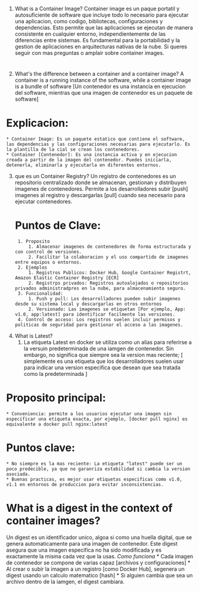 1. What is a Container Image?
   Container image es un paque portatil y autosuficiente de software que incluye todo lo necesario para ejecutar una aplicacion, como codigo, bibliotecas, configuraciones y dependencias.
   Esto permite que las aplicaciones se ejecutan de manera consistente en cualquier entorno, independientemente de las diferencias entre sistemas. Es fundamental para la portabilidad y la gestion de aplicaciones en arquitecturas nativas de la nube.
   Si queres seguir con mas preguntas o amplair sobre container images.
#
2. What's the difference between a container and a container image?
   A container is a running instance of the software, while a container image is a bundle of software [Un contenedor es una instancia en ejecucion del software, mientras que una imagen de contenedor es un paquete de software]
# Explicacion:
	* Container Image: Es un paquete estatico que contiene el software, las dependencias y las configuraciones necesarias para ejecutarlo. Es la plantilla de la cial se crean los contenedores.
	* Container [Contenedor]: Es una instancia activa y en ejecucion creada a partir de la imagen del contenedor. Puedes iniciarla, detenerla, eliminarla y ejecutarla en diferentes entornos.
3. que es un Container Registry?
	Un registro de contenedores es un repositorio centralizado donde se almacenan, gestionan y distribuyen imagenes de contenedores. Permite a los desarrolladores subir [push] imagenes al registro y descargarlas [pull] cuando sea necesario para ejecutar contenedores.
	# Puntos de Clave:
		1. Proposito
      		1. Almacenar imagenes de contenedores de forma estructurada y con control de versiones.
      		2. Facilitar la colaboracion y el uso compartido de imagenes entre equipos o entornos.
		2. Ejemplos
      		1. Registros Publicos: Docker Hub, Google Container Registrt, Amazon Elastic Container Registry [ECR]
      		2. Registrps privados: Registros autoalojados o repositorios privados administradpres en la nube, para almacenamiento seguro.
		3. Funcionalidad:
      		1. Push y pull: Los desarrolladores pueden subir imagenes desde su sistema local y descargarlas en otros entornos
      		2. Versionado: Las imagenes se etiquetan [Por ejemplo, App: v1.0, app:latest] para identificar facilmente las versiones.
		4. Control de acceso: Los registros suelen incluir permisos y politicas de seguridad para gestionar el acceso a las imagenes.
4. What is Latest?
   1. La etiqueta Latest en docker se utiliza como un alias para referirse a la versuin predeterminada de una iamgen de contenedor. Sin embargo, no significa que siempre sea la version mas reciente; [ simplemente es una etiqueta que los desarrolladores suelen usar para indicar una version especifica que desean que sea tratada como la predeterminada ]
# Proposito principal:
	* Conveniencia: permite a los usuarios ejecutar una imagen sin especificar una etiqueta exacta, por ejemplo, [docker pull nginx] es equivalente a docker pull nginx:latest
# Puntos clave:
	* No siempre es la mas reciente: La etiqueta "latest" puede ser un poco predecible, ya que no garanriza estabilidad si cambia la version asociada.
	* Buenas practicas, es mejor usar etiquetas especificas como v1.0, v1.1 en entornos de produccion para evitar inconsistencias.
# What is a digest in the context of container images?
Un digest es un identificador unico, algoa si como una huella digital, que se genera automaticamente para una imagen de contenedor. Este digest asegura que una imagen especifica no ha sido modificada y es exactamente la misma cada vez que la usas.
*Como funciona*
	* Cada imagen de contenedor se compone de varias capaz [archivos y configuraciones]
	* Al crear o subir la imagen a un registro [como Docker Hub], segenera un digest usando un calculo matematico [hash]
	* Si alguien cambia que sea un archivo dentro de la iamgen, el digest cambiara.
